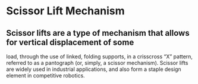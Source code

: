 # Scissor Lift Mechanism

## Scissor lifts are a type of mechanism that allows for vertical displacement of some
load, through the use of linked, folding supports, in a crisscross “X” pattern, referred to as a pantograph (or,
simply, a scissor mechanism). Scissor lifts are widely used in industrial applications, and also form a staple design
element in competitive robotics.
